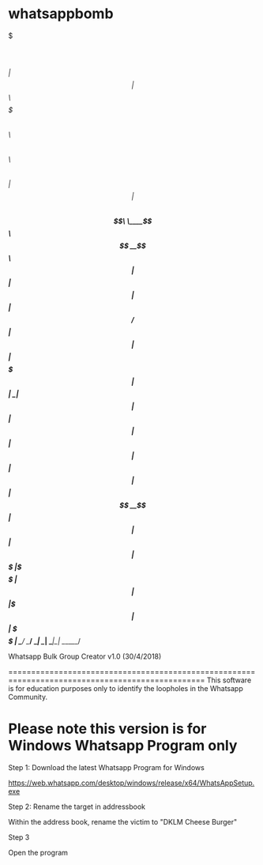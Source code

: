 # whatsappbomb


$$$$$$$\                                                    
$$  __$$\                                                   
$$ |  $$ | $$$$$$\  $$$$$$$\   $$$$$$\   $$$$$$\  $$\   $$\ 
$$ |  $$ |$$  __$$\ $$  __$$\  \____$$\ $$  __$$\ $$ |  $$ |
$$ |  $$ |$$ /  $$ |$$ |  $$ | $$$$$$$ |$$ |  \__|$$ |  $$ |
$$ |  $$ |$$ |  $$ |$$ |  $$ |$$  __$$ |$$ |      $$ |  $$ |
$$$$$$$  |\$$$$$$  |$$ |  $$ |\$$$$$$$ |$$ |      \$$$$$$  |
\_______/  \______/ \__|  \__| \_______|\__|       \______/ 
                                                            
                                                            
Whatsapp Bulk Group Creator v1.0 (30/4/2018)                                                            

=================================================================================================
This software is for education purposes only to identify the loopholes in the Whatsapp Community.

Please note this version is for Windows Whatsapp Program only
=================================================================================================


Step 1: Download the latest Whatsapp Program for Windows

https://web.whatsapp.com/desktop/windows/release/x64/WhatsAppSetup.exe

Step 2: Rename the target in addressbook

Within the address book, rename the victim to "DKLM Cheese Burger"

Step 3

Open the program